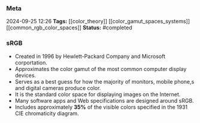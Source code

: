 ### Meta
2024-09-25 12:26
**Tags:** [[color_theory]] [[color_gamut_spaces_systems]] [[common_rgb_color_spaces]]
**Status:**  #completed  

### sRGB
- Created in 1996 by Hewlett-Packard Company and Microsoft corportation.
- Approximates the color gamut of the most common computer display devices.
- Serves as a best guess for how the majority of monitors, mobile phone,s and digital cameras produce color.
- It is the standard color space for displaying images on the Internet.
- Many software apps and Web specifications are designed around sRGB.
- Includes approximately **35%** of the visible colors specified in the 1931 CIE chromaticity diagram.